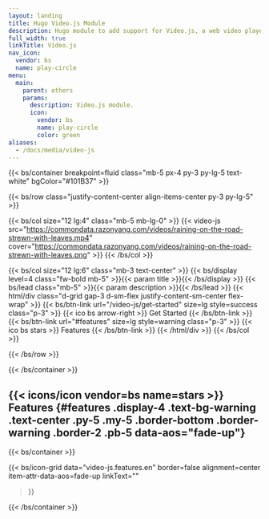 ```yaml
---
layout: landing
title: Hugo Video.js Module
description: Hugo module to add support for Video.js, a web video player built from the ground up for an HTML5 world. It supports HTML5 video and modern streaming formats, as well as YouTube and Vimeo.
full_width: true
linkTitle: Video.js
nav_icon:
  vendor: bs
  name: play-circle
menu:
  main:
    parent: others
    params:
      description: Video.js module.
      icon:
        vendor: bs
        name: play-circle
        color: green
aliases:
  - /docs/media/video-js
---
```


{{< bs/container breakpoint=fluid class="mb-5 px-4 py-3 py-lg-5 text-white" bgColor="#101B37" >}}

  {{< bs/row class="justify-content-center align-items-center py-3 py-lg-5" >}}

  {{< bs/col size="12 lg:4" class="mb-5 mb-lg-0" >}}
  {{< video-js
      src="https://commondata.razonyang.com/videos/raining-on-the-road-strewn-with-leaves.mp4"
      cover="https://commondata.razonyang.com/videos/raining-on-the-road-strewn-with-leaves.png" >}}
  {{< /bs/col >}}

  {{< bs/col size="12 lg:6" class="mb-3 text-center" >}}
    {{< bs/display level=4 class="fw-bold mb-5" >}}{{< param title >}}{{< /bs/display >}}
    {{< bs/lead class="mb-5" >}}{{< param description >}}{{< /bs/lead >}}
    {{< html/div class="d-grid gap-3 d-sm-flex justify-content-sm-center flex-wrap" >}}
      {{< bs/btn-link url="/video-js/get-started" size=lg style=success class="p-3" >}}
        {{< ico bs arrow-right >}}
        Get Started
      {{< /bs/btn-link >}}
      {{< bs/btn-link url="#features" size=lg style=warning class="p-3" >}}
        {{< ico bs stars >}}
        Features
      {{< /bs/btn-link >}}
    {{< /html/div >}}
  {{< /bs/col >}}

  {{< /bs/row >}}

{{< /bs/container >}}

## {{< icons/icon vendor=bs name=stars >}} Features {#features .display-4 .text-bg-warning .text-center .py-5 .my-5 .border-bottom .border-warning .border-2 .pb-5 data-aos="fade-up"}

{{< bs/container >}}

{{< bs/icon-grid
  data="video-js.features.en"
  border=false
  alignment=center
  item-attr-data-aos=fade-up
  linkText=""
>}}

{{< /bs/container >}}


